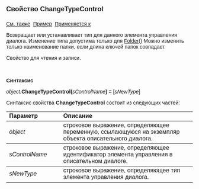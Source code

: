 ﻿<html>
<head>
<title>Описательный диалог\ChangeTypeControl</title>
</head>

<body>

<p><font size="4" face="Arial"><strong>Свойство ChangeTypeControl<br>
<br>
</strong></font><font face="Arial"><a href="../AsDialogEx.html">См. 
также</a>&nbsp;
<a href="../../Examples/E_AsDialogEx.html">Пример</a>&nbsp; <a
href="../AsDialogEx.html">Применяется к</a></font></p>

<p><font face="Arial">Возвращает или устанавливает тип для данного 
элемента управления диалога. Изменение типа допустима только для <a href="../../Types/Folder().html">
Folder()</a> 
Можно изменить только наименование папки, если длина ключей папок совпадает.</font></p>

<p><font face="Arial">Свойство для чтения и записи. </font></p>

<p class="label">&nbsp;</p>

<p class="label"><font face="Arial"><b>Синтаксис</b></font></p>

<p><font face="Arial"><em>object.</em><strong>ChangeTypeControl(</strong><em>sControlName</em><strong>) 
= </strong>[<em>sNewType</em>]</font></p>

<p><font face="Arial">Синтаксис свойства <strong>ChangeTypeControl</strong>
состоит из следующих частей:</font></p>

<table border="1" cellPadding="5" cols="2" frame="below" rules="rows">
<TBODY>
  <tr vAlign="top">
    <td class="label" width="29%"><font face="Arial"><b>Параметр</b></font></td>
    <td class="label" width="71%"><font face="Arial"><strong>Описание</strong></font></td>
  </tr>
  <tr>
    <td width="29%"><em><font face="Arial">object</font></em></td>
    <td width="71%"><font face="Arial">строковое выражение, 
	определяющее переменную, ссылающуюся на экземпляр объекта описательного 
	диалога.</font></td>
  </tr>
  <tr>
    <td width="29%"><font face="Arial"><em>sControlName</em></font></td>
    <td width="71%"><font face="Arial">строковое выражение, 
	определяющее идентификатор элемента управления в описательном диалоге.</font></td>
  </tr>
  <tr>
    <td width="29%"><font face="Arial"><em>sNewType</em></font></td>
    <td width="71%"><font face="Arial">строковое выражение, 
	определяющее тип элемента управления диалога.</font></td>
  </tr>
</TBODY>
</table>

</body>
</html>
